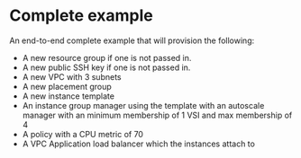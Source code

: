 # Complete example

An end-to-end complete example that will provision the following:

- A new resource group if one is not passed in.
- A new public SSH key if one is not passed in.
- A new VPC with 3 subnets
- A new placement group
- A new instance template
- An instance group manager using the template with an autoscale manager with an minimum membership of 1 VSI and max membership of 4
- A policy with a CPU metric of 70
- A VPC Application load balancer which the instances attach to
